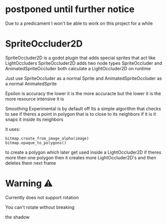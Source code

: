 # postponed until further notice

Due to a predicament I won't be able to work on this project for a while

# SpriteOccluder2D
SpriteOccluder2D is a godot plugin that adds special sprites that act like LightOccluders
SpriteOccluder2D adds two node types
SpriteOccluder and AnimatedSpriteOccluder
both calculate a LightOccluder2D
on runtime

Just use SpriteOccluder as a normal Sprite
and AnimatedSpriteOccluder as a normal AnimatedSprite

Epsilon is accuracy
the lower it is the more accuracte but the lower it is
the more resource intensive it is

Smoothing Experimental is by default off
Its a simple algorithm that checks to see if 
theres a point in polygon that is to close to its neighbors
if it is it snaps it inside its neighbors

it uses:
```GDScript
bitmap.create_from_image_alpha(image)
bitmap.opaque_to_polygons()
```
to create a polygon which later get used inside a LightOccluder2D
if theres more then one polygon then it creates more LightOccluder2D's
and then deletes them next frame


# Warning ⚠️

Currently does not support rotation

You can't rotate without breaking

the shadow
